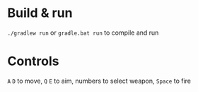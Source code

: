 # Build & run

`./gradlew run` or `gradle.bat run` to compile and run

# Controls

`A` `D` to move, `Q` `E` to aim, numbers to select weapon, `Space` to fire
